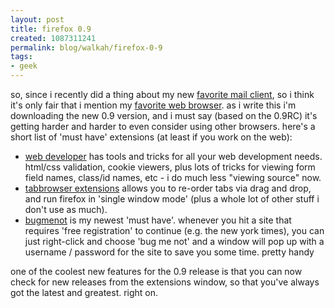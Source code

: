 ```yaml
--- 
layout: post
title: firefox 0.9
created: 1087311241
permalink: blog/walkah/firefox-0-9
tags: 
- geek
---
```

so, since i recently did a thing about my new <a href="http://walkah.net/node/view/67">favorite mail client</a>, so i think it's only fair that i mention my <a href="http://mozilla.org/products/firefox/">favorite web browser</a>.  as i write this i'm downloading the new 0.9 version, and i must say (based on the 0.9RC) it's getting harder and harder to even consider using other browsers.  here's a short list of 'must have' extensions (at least if you work on the web):

<ul>
<li><a href="http://chrispederick.myacen.com/work/firefox/webdeveloper/">web developer</a> has tools and tricks for all your web development needs. html/css validation, cookie viewers, plus lots of tricks for viewing form field names, class/id names, etc - i do much less "viewing source" now.</li>
<li><a href="http://white.sakura.ne.jp/~piro/xul/_tabextensions.html.en">tabbrowser extensions</a> allows you to re-order tabs via drag and drop, and run firefox in 'single window mode' (plus a whole lot of other stuff i don't use as much).</li>
<li><a href="http://bugmenot.mozdev.org/">bugmenot</a> is my newest 'must have'. whenever you hit a site that requires 'free registration' to continue (e.g. the new york times), you can just right-click and choose 'bug me not' and a window will pop up with a username / password for the site to save you some time. pretty handy</li>
</ul>

one of the coolest new features for the 0.9 release is that you can now check for new releases from the extensions window, so that you've always got the latest and greatest. right on.
